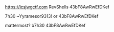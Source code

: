 https://icsjwgctf.com
RevShells
43bF8AwRwEfDKef

7h30
~Yyramesor9313! or 43bF8AwRwEfDKef

mattermost?
b7h30
43bF8AwRwEfDKef